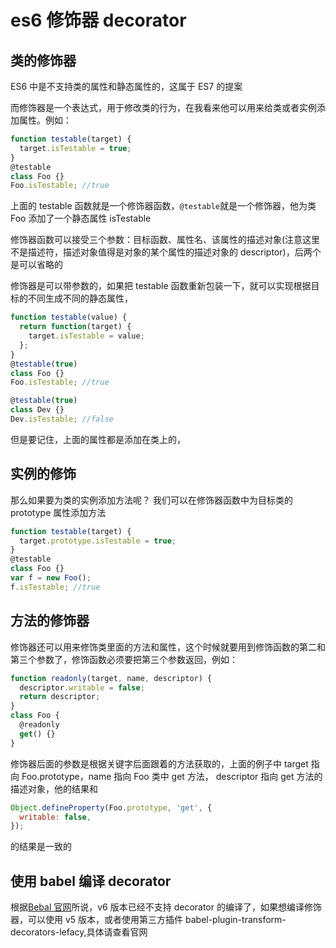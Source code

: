 # es6 修饰器 decorator

## 类的修饰器

ES6 中是不支持类的属性和静态属性的，这属于 ES7 的提案

而修饰器是一个表达式，用于修改类的行为，在我看来他可以用来给类或者实例添加属性。例如：

```js
function testable(target) {
  target.isTestable = true;
}
@testable
class Foo {}
Foo.isTestable; //true
```

上面的 testable 函数就是一个修饰器函数，`@testable`就是一个修饰器，他为类 Foo 添加了一个静态属性 isTestable

修饰器函数可以接受三个参数：目标函数、属性名、该属性的描述对象(注意这里不是描述符，描述对象值得是对象的某个属性的描述对象的 descriptor)，后两个是可以省略的

修饰器是可以带参数的，如果把 testable 函数重新包装一下，就可以实现根据目标的不同生成不同的静态属性，

```js
function testable(value) {
  return function(target) {
    target.isTestable = value;
  };
}
@testable(true)
class Foo {}
Foo.isTestable; //true

@testable(true)
class Dev {}
Dev.isTestable; //false
```

但是要记住，上面的属性都是添加在类上的，

## 实例的修饰

那么如果要为类的实例添加方法呢？ 我们可以在修饰器函数中为目标类的 prototype 属性添加方法

```js
function testable(target) {
  target.prototype.isTestable = true;
}
@testable
class Foo {}
var f = new Foo();
f.isTestable; //true
```

## 方法的修饰器

修饰器还可以用来修饰类里面的方法和属性，这个时候就要用到修饰函数的第二和第三个参数了，修饰函数必须要把第三个参数返回，例如：

```js
function readonly(target, name, descriptor) {
  descriptor.writable = false;
  return descriptor;
}
class Foo {
  @readonly
  get() {}
}
```

修饰器后面的参数是根据关键字后面跟着的方法获取的，上面的例子中 target 指向 Foo.prototype，name 指向 Foo 类中 get 方法， descriptor 指向 get 方法的描述对象，他的结果和

```js
Object.defineProperty(Foo.prototype, 'get', {
  writable: false,
});
```

的结果是一致的

## 使用 babel 编译 decorator

根据[Bebal 官网](http://babeljs.io/docs/plugins/transform-decorators/#simple-class-decorator)所说，v6 版本已经不支持 decorator 的编译了，如果想编译修饰器，可以使用 v5 版本，或者使用第三方插件 babel-plugin-transform-decorators-lefacy,具体请查看官网
